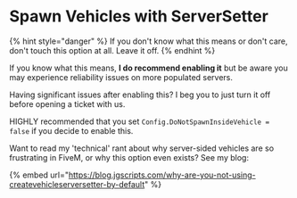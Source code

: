 # Spawn Vehicles with ServerSetter

{% hint style="danger" %}
If you don't know what this means or don't care, don't touch this option at all. Leave it off.
{% endhint %}

If you know what this means, **I do recommend enabling it** but be aware you may experience reliability issues on more populated servers.

Having significant issues after enabling this? I beg you to just turn it off before opening a ticket with us.

HIGHLY recommended that you set `Config.DoNotSpawnInsideVehicle = false` if you decide to enable this.

Want to read my 'technical' rant about why server-sided vehicles are so frustrating in FiveM, or why this option even exists? See my blog:

{% embed url="https://blog.jgscripts.com/why-are-you-not-using-createvehicleserversetter-by-default" %}
